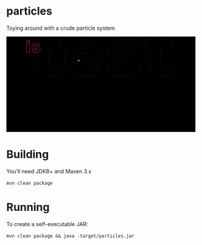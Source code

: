 # particles
Toying around with a crude particle system

![Screenshot](https://raw.githubusercontent.com/toby1984/particles/master/screenshot.gif)

# Building

You'll need JDK8+ and Maven 3.x

    mvn clean package

# Running

To create a self-executable JAR:

    mvn clean package && java -target/particles.jar
